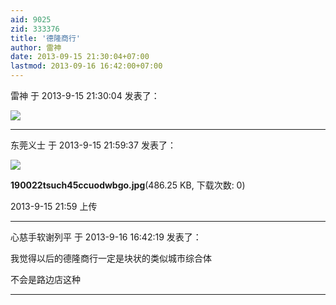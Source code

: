 ```yaml
---
aid: 9025
zid: 333376
title: '德隆商行'
author: 雷神
date: 2013-09-15 21:30:04+07:00
lastmod: 2013-09-16 16:42:00+07:00
---
```


雷神 于 2013-9-15 21:30:04 发表了：

![](https://cdn.jsdelivr.net/gh/lzjluzijie/beichao@main/static/img/194011wkfqvwl6e4y16n14.jpg)

---------

东莞义士 于 2013-9-15 21:59:37 发表了：

![](https://cdn.jsdelivr.net/gh/lzjluzijie/beichao@main/static/img/2159347s5e5777zpr5qzrx.jpg)



**190022tsuch45ccuodwbgo.jpg**(486.25 KB, 下载次数: 0)



2013-9-15 21:59 上传

---------

心慈手软谢列平 于 2013-9-16 16:42:19 发表了：

我觉得以后的德隆商行一定是块状的类似城市综合体

不会是路边店这种

---------

